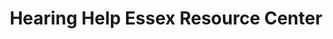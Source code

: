 ---
title: "Hearing Help Essex Resource Center"
url: /chelmsford/hearing-help-essex-resource-center/
shop: Hörgeräte
---